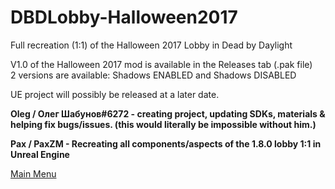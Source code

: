 # DBDLobby-Halloween2017
Full recreation (1:1) of the Halloween 2017 Lobby in Dead by Daylight

V1.0 of the Halloween 2017 mod is available in the Releases tab (.pak file) <br>
2 versions are available: Shadows ENABLED and Shadows DISABLED <br>

UE project will possibly be released at a later date.

**Oleg / Олег Шабунов#6272 - creating project, updating SDKs, materials & helping fix bugs/issues. (this would literally be impossible without him.)** <br>

**Pax / PaxZM - Recreating all components/aspects of the 1.8.0 lobby 1:1 in Unreal Engine**

[Main Menu](https://cdn.discordapp.com/attachments/1031704832832192552/1168213669046386768/image.png?ex=6550f2c3&is=653e7dc3&hm=b19c505138a3f352fae2774f2f83236f1e108169ad1b584038b2a757503cc8c7&)
